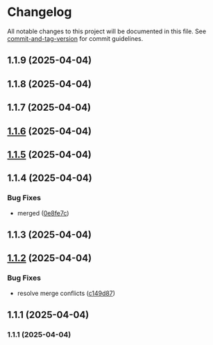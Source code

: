# Changelog

All notable changes to this project will be documented in this file. See [commit-and-tag-version](https://github.com/absolute-version/commit-and-tag-version) for commit guidelines.

## 1.1.9 (2025-04-04)

## 1.1.8 (2025-04-04)

## 1.1.7 (2025-04-04)

## [1.1.6](https://github.com/sesamyab/wordpress-sesamy-2/compare/v1.1.5...v1.1.6) (2025-04-04)

## [1.1.5](https://github.com/sesamyab/wordpress-sesamy-2/compare/v1.1.4...v1.1.5) (2025-04-04)

## 1.1.4 (2025-04-04)


### Bug Fixes

* merged ([0e8fe7c](https://github.com/sesamyab/wordpress-sesamy-2/commit/0e8fe7c10863c0a5c5748f3da00096777f4bb986))

## 1.1.3 (2025-04-04)

## [1.1.2](https://github.com/sesamyab/wordpress-sesamy-2/compare/v1.2.1...v1.1.2) (2025-04-04)

### Bug Fixes

- resolve merge conflicts ([c149d87](https://github.com/sesamyab/wordpress-sesamy-2/commit/c149d872272d1125265dafb8173ecdad300f4e68))

## 1.1.1 (2025-04-04)

### 1.1.1 (2025-04-04)
